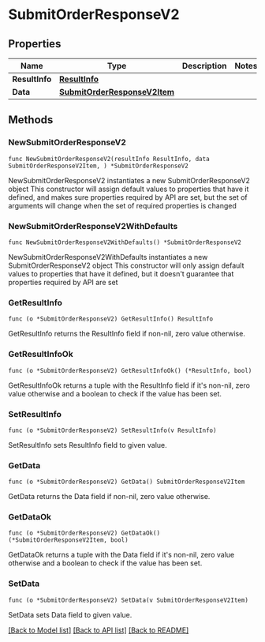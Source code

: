 # SubmitOrderResponseV2

## Properties

Name | Type | Description | Notes
------------ | ------------- | ------------- | -------------
**ResultInfo** | [**ResultInfo**](ResultInfo.md) |  | 
**Data** | [**SubmitOrderResponseV2Item**](SubmitOrderResponseV2Item.md) |  | 

## Methods

### NewSubmitOrderResponseV2

`func NewSubmitOrderResponseV2(resultInfo ResultInfo, data SubmitOrderResponseV2Item, ) *SubmitOrderResponseV2`

NewSubmitOrderResponseV2 instantiates a new SubmitOrderResponseV2 object
This constructor will assign default values to properties that have it defined,
and makes sure properties required by API are set, but the set of arguments
will change when the set of required properties is changed

### NewSubmitOrderResponseV2WithDefaults

`func NewSubmitOrderResponseV2WithDefaults() *SubmitOrderResponseV2`

NewSubmitOrderResponseV2WithDefaults instantiates a new SubmitOrderResponseV2 object
This constructor will only assign default values to properties that have it defined,
but it doesn't guarantee that properties required by API are set

### GetResultInfo

`func (o *SubmitOrderResponseV2) GetResultInfo() ResultInfo`

GetResultInfo returns the ResultInfo field if non-nil, zero value otherwise.

### GetResultInfoOk

`func (o *SubmitOrderResponseV2) GetResultInfoOk() (*ResultInfo, bool)`

GetResultInfoOk returns a tuple with the ResultInfo field if it's non-nil, zero value otherwise
and a boolean to check if the value has been set.

### SetResultInfo

`func (o *SubmitOrderResponseV2) SetResultInfo(v ResultInfo)`

SetResultInfo sets ResultInfo field to given value.


### GetData

`func (o *SubmitOrderResponseV2) GetData() SubmitOrderResponseV2Item`

GetData returns the Data field if non-nil, zero value otherwise.

### GetDataOk

`func (o *SubmitOrderResponseV2) GetDataOk() (*SubmitOrderResponseV2Item, bool)`

GetDataOk returns a tuple with the Data field if it's non-nil, zero value otherwise
and a boolean to check if the value has been set.

### SetData

`func (o *SubmitOrderResponseV2) SetData(v SubmitOrderResponseV2Item)`

SetData sets Data field to given value.



[[Back to Model list]](../README.md#documentation-for-models) [[Back to API list]](../README.md#documentation-for-api-endpoints) [[Back to README]](../README.md)


